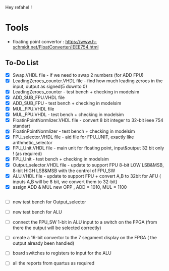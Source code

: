 Hey refahel ! 

# Tools
  * floating point convertor : https://www.h-schmidt.net/FloatConverter/IEEE754.html
  
## To-Do List

* [x] Swap.VHDL file - if we need to swap 2 numbers (for ADD FPU)
* [x] LeadingZeroes_counter.VHDL file - find how much leading zeroes in the input, output as signed(5 downto 0)
* [x] LeadingZeroes_counter - test bench + checking in modelsim
* [x] ADD_SUB_FPU.VHDL file
* [x] ADD_SUB_FPU - test bench + checking in modelsim
* [x] MUL_FPU.VHDL file
* [x] MUL_FPU.VHDL - test bench + checking in modelsim
* [x] FloatinPointNormlizer.VHDL file - convert 8 bit integer to 32-bit ieee 754 standart
* [x] FloatinPointNormlizer - test bench + checking in modelsim
* [x] FPU_selector.VHDL file - aid file for FPU_UNIT, exactly like arithmetic_selector
* [x] FPU_Unit.VHDL file - main unit for floating point, input&output 32 bit only ! (as required)
* [x] FPU_Unit - test bench + checking in modelsim
* [x] Output_selector.VHDL file - update to support FPU 8-bit LOW LSB&MSB, 8-bit HIGH LSB&MSB with the control of FPU_SW
* [x] ALU.VHDL file - update to support FPU + convert A,B to 32bit for AFU ( inputs A,B will be 8 bit, we convert them to 32-bit)
* [x] assign ADD & MUL new OPP , ADD = 1010, MUL = 1100

## 
* [ ] new test bench for Output_selector
* [ ] new test bench for ALU
* [ ] connect the FPU_SW 1-bit in ALU input to a switch on the FPGA (from there the output will be selected correctly)
* [ ] create a 16-bit convertor to the 7 segament display on the FPGA ( the output already been handled)
* [ ] board switches to registers to input for the ALU
* [ ] all the reports from quartus as required

